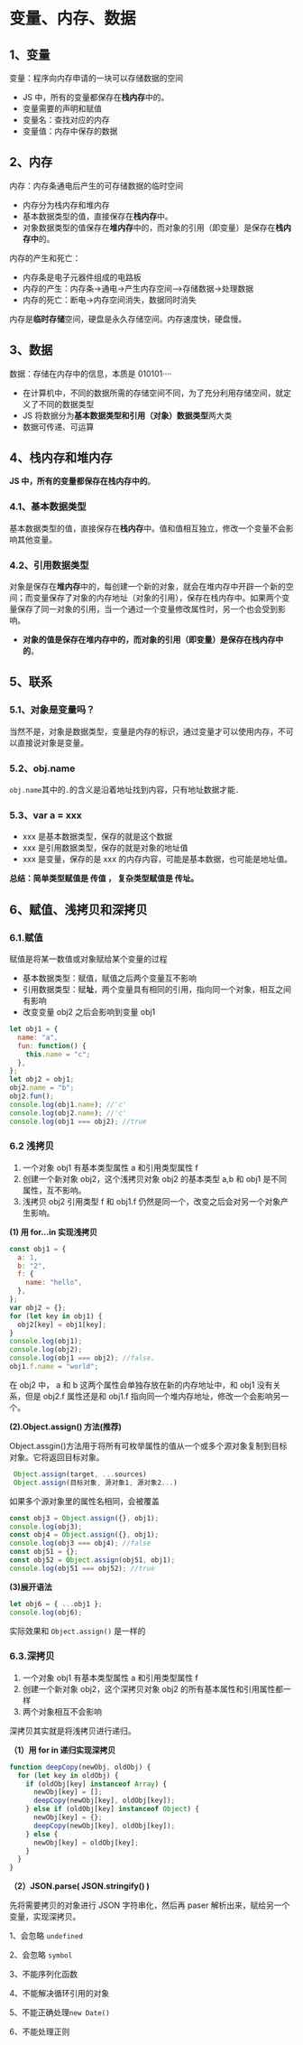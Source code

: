# 变量、内存、数据

## 1、变量

变量：程序向内存申请的一块可以存储数据的空间

- JS 中，所有的变量都保存在**栈内存**中的。
- 变量需要的声明和赋值
- 变量名：查找对应的内存
- 变量值：内存中保存的数据

## 2、内存

内存：内存条通电后产生的可存储数据的临时空间

- 内存分为栈内存和堆内存
- 基本数据类型的值，直接保存在**栈内存**中。
- 对象数据类型的值保存在**堆内存**中的，而对象的引用（即变量）是保存在**栈内存中**的。

内存的产生和死亡：

- 内存条是电子元器件组成的电路板
- 内存的产生：内存条->通电->产生内存空间—>存储数据->处理数据
- 内存的死亡：断电->内存空间消失，数据同时消失

内存是**临时存储**空间，硬盘是永久存储空间。内存速度快，硬盘慢。

## 3、数据

数据：存储在内存中的信息，本质是 010101····

- 在计算机中，不同的数据所需的存储空间不同，为了充分利用存储空间，就定义了不同的数据类型
- JS 将数据分为**基本数据类型和引用（对象）数据类型**两大类
- 数据可传递、可运算

## 4、栈内存和堆内存

**JS 中，所有的变量都保存在栈内存中的**。

### 4.1、基本数据类型

基本数据类型的值，直接保存在**栈内存**中。值和值相互独立，修改一个变量不会影响其他变量。

### 4.2、引用数据类型

对象是保存在**堆内存**中的，每创建一个新的对象，就会在堆内存中开辟一个新的空间；而变量保存了对象的内存地址（对象的引用），保存在栈内存中。如果两个变量保存了同一对象的引用，当一个通过一个变量修改属性时，另一个也会受到影响。

- **对象的值是保存在堆内存中的，而对象的引用（即变量）是保存在栈内存中的**。

## 5、联系

### 5.1、对象是变量吗？

当然不是，对象是数据类型，变量是内存的标识，通过变量才可以使用内存，不可以直接说对象是变量。

### 5.2、obj.name

`obj.name`其中的`.`的含义是沿着地址找到内容，只有地址数据才能`.`

### 5.3、var a = xxx

- xxx 是基本数据类型，保存的就是这个数据
- xxx 是引用数据类型，保存的就是对象的地址值
- xxx 是变量，保存的是 xxx 的内存内容，可能是基本数据，也可能是地址值。

**总结：简单类型赋值是 传值 ， 复杂类型赋值是 传址。**

## 6、赋值、浅拷贝和深拷贝

### 6.1.赋值

赋值是将某一数值或对象赋给某个变量的过程

- 基本数据类型：赋值，赋值之后两个变量互不影响
- 引用数据类型：赋**址**，两个变量具有相同的引用，指向同一个对象，相互之间有影响
- 改变变量 obj2 之后会影响到变量 obj1

```js
let obj1 = {
  name: "a",
  fun: function() {
    this.name = "c";
  },
};
let obj2 = obj1;
obj2.name = "b";
obj2.fun();
console.log(obj1.name); //'c'
console.log(obj2.name); //'c'
console.log(obj1 === obj2); //true
```

### 6.2 浅拷贝

1. 一个对象 obj1 有基本类型属性 a 和引用类型属性 f
2. 创建一个新对象 obj2，这个浅拷贝对象 obj2 的基本类型 a,b 和 obj1 是不同属性，互不影响。
3. 浅拷贝 obj2 引用类型 f 和 obj1.f 仍然是同一个，改变之后会对另一个对象产生影响。

**(1) 用 for...in 实现浅拷贝**

```js
const obj1 = {
  a: 1,
  b: "2",
  f: {
    name: "hello",
  },
};
var obj2 = {};
for (let key in obj1) {
  obj2[key] = obj1[key];
}
console.log(obj1);
console.log(obj2);
console.log(obj1 === obj2); //false，
obj1.f.name = "world";
```

在 obj2 中， a 和 b 这两个属性会单独存放在新的内存地址中，和 obj1 没有关系，但是 obj2.f 属性还是和 obj1.f 指向同一个堆内存地址，修改一个会影响另一个。

**(2).Object.assign() 方法(推荐)**

Object.assgin()方法用于将所有可枚举属性的值从一个或多个源对象复制到目标对象。它将返回目标对象。

```js
 Object.assign(target, ...sources)
 Object.assign(目标对象, 源对象1, 源对象2...)
```

如果多个源对象里的属性名相同，会被覆盖

```js
const obj3 = Object.assign({}, obj1);
console.log(obj3);
const obj4 = Object.assign({}, obj1);
console.log(obj3 === obj4); //false
const obj51 = {};
const obj52 = Object.assign(obj51, obj1);
console.log(obj51 === obj52); //true
```

**(3)展开语法**

```js
let obj6 = { ...obj1 };
console.log(obj6);
```

实际效果和 `Object.assign()` 是一样的

### 6.3.深拷贝

1. 一个对象 obj1 有基本类型属性 a 和引用类型属性 f
2. 创建一个新对象 obj2，这个深拷贝对象 obj2 的所有基本属性和引用属性都一样
3. 两个对象相互不会影响

深拷贝其实就是将浅拷贝进行递归。

**（1）用 for in 递归实现深拷贝**

```js
function deepCopy(newObj, oldObj) {
  for (let key in oldObj) {
    if (oldObj[key] instanceof Array) {
      newObj[key] = [];
      deepCopy(newObj[key], oldObj[key]);
    } else if (oldObj[key] instanceof Object) {
      newObj[key] = {};
      deepCopy(newObj[key], oldObj[key]);
    } else {
      newObj[key] = oldObj[key];
    }
  }
}
```

**（2）JSON.parse( JSON.stringify() )**

先将需要拷贝的对象进行 JSON 字符串化，然后再 paser 解析出来，赋给另一个变量，实现深拷贝。

1、会忽略 `undefined`

2、会忽略 `symbol`

3、不能序列化函数

4、不能解决循环引用的对象

5、不能正确处理`new Date()`

6、不能处理正则
